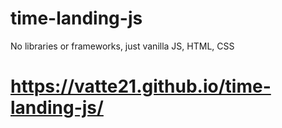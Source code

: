 # time-landing-js
No libraries or frameworks, just vanilla JS, HTML, CSS
# https://vatte21.github.io/time-landing-js/

